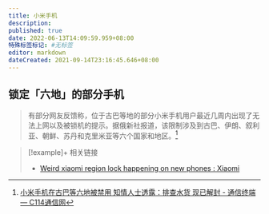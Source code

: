 ```yaml
---
title: 小米手机
description:
published: true
date: 2022-06-13T14:09:59.959+08:00
特殊标签标记: #无标签
editor: markdown
dateCreated: 2021-09-14T23:16:45.646+08:00
---
```


## 锁定「六地」的部分手机

> 有部分网友反馈称，位于古巴等地的部分小米手机用户最近几周内出现了无法上网以及被锁机的提示。据俄新社报道，该限制涉及到古巴、伊朗、叙利亚、朝鲜、苏丹和克里米亚等六个国家和地区。[^a1173838]

[^a1173838]: [小米手机在古巴等六地被禁用 知情人士透露：排查水货 现已解封 - 通信终端 — C114通信网](https://web.archive.org/web/20210913031057/https://www.c114.com.cn/news/51/a1173838.html)

> [!example]+ 相关链接
> + [Weird xiaomi region lock happening on new phones : Xiaomi](https://web.archive.org/web/20210914151905/https://old.reddit.com/r/Xiaomi/comments/pjte7n/weird_xiaomi_region_lock_happening_on_new_phones/)
